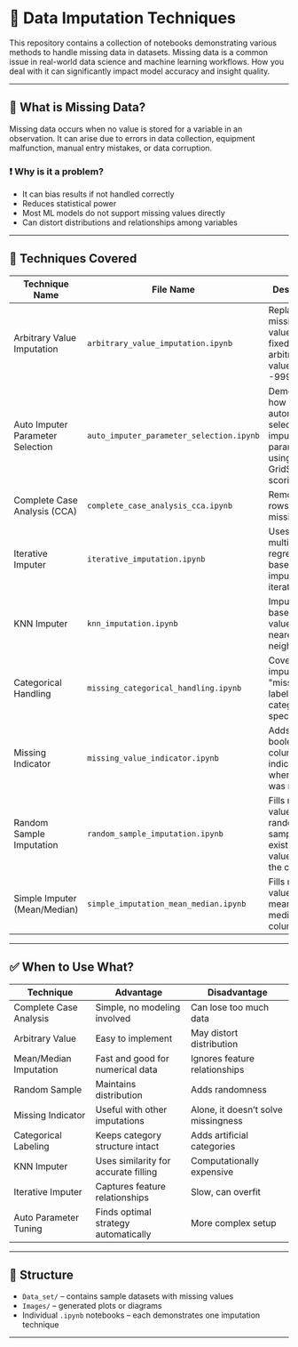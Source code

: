
# 🧩 Data Imputation Techniques

This repository contains a collection of notebooks demonstrating various methods to handle missing data in datasets. Missing data is a common issue in real-world data science and machine learning workflows. How you deal with it can significantly impact model accuracy and insight quality.

---

## 📌 What is Missing Data?

Missing data occurs when no value is stored for a variable in an observation. It can arise due to errors in data collection, equipment malfunction, manual entry mistakes, or data corruption.

### ❗ Why is it a problem?

- It can bias results if not handled correctly
- Reduces statistical power
- Most ML models do not support missing values directly
- Can distort distributions and relationships among variables

---

## 🔧 Techniques Covered

| Technique Name                     | File Name                            | Description |
|-----------------------------------|--------------------------------------|-------------|
| Arbitrary Value Imputation        | `arbitrary_value_imputation.ipynb`   | Replaces missing values with a fixed arbitrary value (e.g., -999 or 0) |
| Auto Imputer Parameter Selection  | `auto_imputer_parameter_selection.ipynb` | Demonstrates how to automatically select imputer parameters using GridSearch or scoring |
| Complete Case Analysis (CCA)      | `complete_case_analysis_cca.ipynb`   | Removes rows with any missing value |
| Iterative Imputer                 | `iterative_imputation.ipynb`         | Uses multivariate regression-based imputation iteratively |
| KNN Imputer                       | `knn_imputation.ipynb`               | Imputes based on values from nearest neighbors |
| Categorical Handling              | `missing_categorical_handling.ipynb` | Covers mode imputation, "missing" label, and category-specific tricks |
| Missing Indicator                 | `missing_value_indicator.ipynb`      | Adds a boolean column indicating where data was missing |
| Random Sample Imputation          | `random_sample_imputation.ipynb`     | Fills missing values by randomly sampling existing values from the column |
| Simple Imputer (Mean/Median)     | `simple_imputation_mean_median.ipynb`| Fills missing values using mean or median of the column |

---

## ✅ When to Use What?

| Technique                 | Advantage                                            | Disadvantage |
|--------------------------|------------------------------------------------------|--------------|
| Complete Case Analysis   | Simple, no modeling involved                        | Can lose too much data |
| Arbitrary Value          | Easy to implement                                   | May distort distribution |
| Mean/Median Imputation   | Fast and good for numerical data                    | Ignores feature relationships |
| Random Sample            | Maintains distribution                              | Adds randomness |
| Missing Indicator        | Useful with other imputations                       | Alone, it doesn’t solve missingness |
| Categorical Labeling     | Keeps category structure intact                     | Adds artificial categories |
| KNN Imputer              | Uses similarity for accurate filling                | Computationally expensive |
| Iterative Imputer        | Captures feature relationships                      | Slow, can overfit |
| Auto Parameter Tuning    | Finds optimal strategy automatically                | More complex setup |

---

## 📁 Structure

- `Data_set/` – contains sample datasets with missing values
- `Images/` – generated plots or diagrams
- Individual `.ipynb` notebooks – each demonstrates one imputation technique

---



